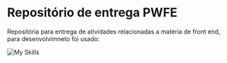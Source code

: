 # Repositório de entrega PWFE


Repositória para entrega de atividades relacionadas a matéria de front end, para desenvolvimneto foi usado: 

![My Skills](https://skillicons.dev/icons?i=html,css,js,bootstrap,tailwind&theme=light)
